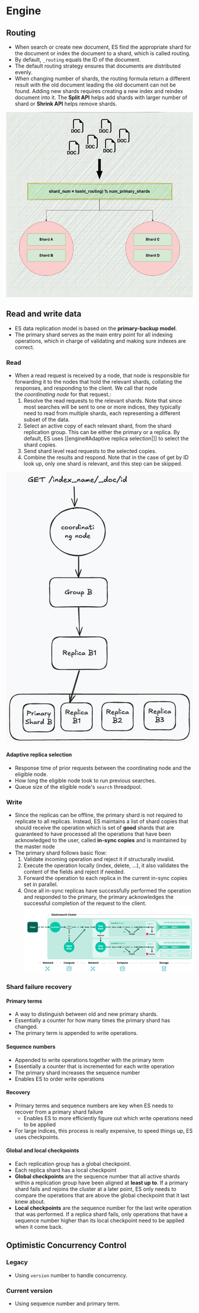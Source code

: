 # Engine
## Routing
- When search or create new document, ES find the appropriate shard for the document or index the document to a shard, which is called routing.
- By default, `_routing` equals the ID of the document.
- The default routing strategy ensures that documents are distributed evenly.
- When changing number of shards, the routing formula return a different result with the old document leading the old document can not be found. Adding new shards requires creating a new index and reindex document into it. The **Split API** helps add shards with larger number of shard or **Shrink API** helps remove shards. 

![Routing formular|422x418](/Image/image-8.png)
##  Read and write data
- ES data replication model is based on the **primary-backup model**.
- The primary shard serves as the main entry point for all indexing operations, which in charge of validating and making sure indexes are correct.
### Read
- When a read request is received by a node, that node is responsible for forwarding it to the nodes that hold the relevant shards, collating the responses, and responding to the client. We call that node the _coordinating node_ for that request.\:
	1. Resolve the read requests to the relevant shards. Note that since most searches will be sent to one or more indices, they typically need to read from multiple shards, each representing a different subset of the data.
	2. Select an active copy of each relevant shard, from the shard replication group. This can be either the primary or a replica. By default, ES uses [[engine#Adaptive replica selection|]] to select the shard copies.
	3. Send shard level read requests to the selected copies.
	4. Combine the results and respond. Note that in the case of get by ID look up, only one shard is relevant, and this step can be skipped.

![Elasticsearch read model|178x258](/Image/elk-read-model.excalidraw.png)
#### Adaptive replica selection
- Response time of prior requests between the coordinating node and the eligible node.
- How long the eligible node took to run previous searches.
- Queue size of the eligible node's `search` threadpool.
### Write
- Since the replicas can be offline, the primary shard is not required to replicate to all replicas. Instead, ES maintains a list of shard copies that should receive the operation which is set of **good** shards that are guaranteed to have processed all the operations that have been acknowledged to the user, called **in-sync copies** and is maintained by the master node
- The primary shard follows basic flow:
	1. Validate incoming operation and reject it if structurally invalid.
	2. Execute the operation locally (index, delete, ...), it also validates the content of the fields and reject if needed.
	3. Forward the operation to each replica in the current in-sync copies set in parallel.
	4. Once all in-sync replicas have successfully performed the operation and responded to the primary, the primary acknowledges the successful completion of the request to the client.
![](/Image/image-9.png)
### Shard failure recovery
#### Primary terms
- A way to distinguish between old and new primary shards.
- Essentially a counter for how many times the primary shard has changed.
- The primary term is appended to write operations.
#### Sequence numbers
- Appended to write operations together with the primary term
- Essentially a counter that is incremented for each write operation
- The primary shard increases the sequence number
- Enables ES to order write operations
#### Recovery
- Primary terms and sequence numbers are key when ES needs to recover from a primary shard failure
	- Enables ES to more efficiently figure out which write operations need to be applied
- For large indices, this process is really expensive, to speed things up, ES uses checkpoints.
#### Global and local checkpoints
- Each replication group has a global checkpoint.
- Each replica shard has a local checkpoint
- **Global checkpoints** are the sequence number that all active shards within a replication group have been aligned at **least up to**. If a primary shard fails and rejoins the cluster at a later point, ES only needs to compare the operations that are above the global checkpoint that it last knew about.
- **Local checkpoints** are the sequence number for the last write operation that was performed. If a replica shard fails, only operations that have a sequence number higher than its local checkpoint need to be applied when it come back. 
## Optimistic Concurrency Control
### Legacy
- Using `version` number to handle concurrency.
### Current version
- Using sequence number and primary term.